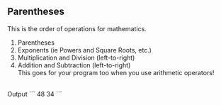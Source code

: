 ## Parentheses
This is the order of operations for mathematics.<br/>
1. Parentheses<br/>
2. Exponents (ie Powers and Square Roots, etc.)<br/>
3. Multiplication and Division (left-to-right)<br/>
4. Addition and Subtraction (left-to-right)<br/>
This goes for your program too when you use arithmetic operators!
<br/>
Output
```
48
34
```
